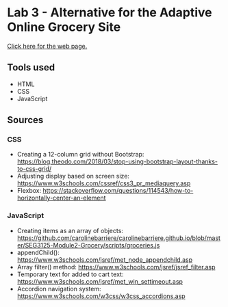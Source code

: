 # Lab 3 - Alternative for the Adaptive Online Grocery Site

[Click here for the web page.](https://stevenli5.github.io/seg3125/lab03/)

## Tools used
- HTML
- CSS
- JavaScript

## Sources
### CSS
- Creating a 12-column grid without Bootstrap: https://blog.theodo.com/2018/03/stop-using-bootstrap-layout-thanks-to-css-grid/
- Adjusting display based on screen size: https://www.w3schools.com/cssref/css3_pr_mediaquery.asp
- Flexbox: https://stackoverflow.com/questions/114543/how-to-horizontally-center-an-element
### JavaScript
- Creating items as an array of objects: https://github.com/carolinebarriere/carolinebarriere.github.io/blob/master/SEG3125-Module2-Grocery/scripts/groceries.js
- appendChild(): https://www.w3schools.com/jsref/met_node_appendchild.asp
- Array filter() method: https://www.w3schools.com/jsref/jsref_filter.asp
- Temporary text for added to cart text: https://www.w3schools.com/jsref/met_win_settimeout.asp
- Accordion navigation system: https://www.w3schools.com/w3css/w3css_accordions.asp